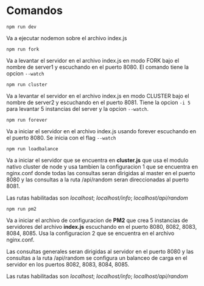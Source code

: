 # **Comandos**

```
npm run dev
```
Va a ejecutar nodemon sobre el archivo index.js
```
npm run fork
```
Va a levantar el servidor en el archivo index.js en modo FORK bajo el nombre de server1 y escuchando en el puerto 8080.
El comando tiene la opcion ```--watch``` 

```
npm run cluster
```
Va a levantar el servidor en el archivo index.js en modo CLUSTER bajo el nombre de server2 y escuchando en el puerto 8081.
Tiene la opcion ```-i 5``` para levantar 5 instancias del server y la opcion ```--watch```.

```
npm run forever
```
Va a iniciar el servidor en el archivo index.js usando forever escuchando en el puerto 8080. Se inicia con el flag ```--watch```

```
npm run loadbalance
```
Va a iniciar el servidor que se encuentra en **cluster.js** que usa el modulo nativo cluster de node y usa tambien la configuracion 1 que se encuentra en nginx.conf donde todas las consultas seran dirigidas al master en el puerto 8080 y las consultas a la ruta /api/random seran direccionadas al puerto 8081.

Las rutas habilitadas son *localhost*; *localhost/info*; *localhost/api/random*

```
npm run pm2
```
Va a iniciar el archivo de configuracion de **PM2** que crea 5 instancias de servidores del archivo **index.js** escuchando en el puerto 8080, 8082, 8083, 8084, 8085. Usa la configuracion 2 que se encuentra en el archivo nginx.conf.

Las consultas generales seran dirigidas al servidor en el puerto 8080 y las consultas a la ruta /api/random se configura un balanceo de carga en el servidor en los puertos 8082, 8083, 8084, 8085.

Las rutas habilitadas son *localhost*; *localhost/info*; *localhost/api/random*






